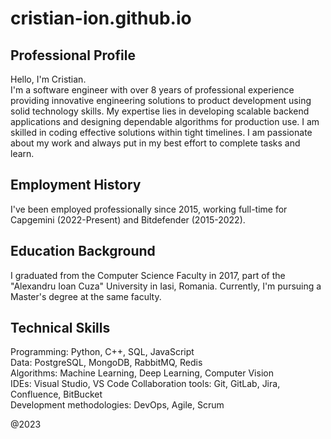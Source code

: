# cristian-ion.github.io

## Professional Profile
Hello, I'm Cristian.\
I'm a software engineer with over 8 years of professional experience providing innovative engineering solutions to product development using solid technology skills. My expertise lies in developing scalable backend applications and designing dependable algorithms for production use. I am skilled in coding effective solutions within tight timelines. I am passionate about my work and always put in my best effort to complete tasks and learn.

## Employment History
I've been employed professionally since 2015, working full-time for Capgemini (2022-Present) and Bitdefender (2015-2022).

## Education Background
I graduated from the Computer Science Faculty in 2017, part of the "Alexandru Ioan Cuza" University in Iasi, Romania.
Currently, I'm pursuing a Master's degree at the same faculty.

## Technical Skills
Programming: Python, C++, SQL, JavaScript\
Data: PostgreSQL, MongoDB, RabbitMQ, Redis\
Algorithms: Machine Learning, Deep Learning, Computer Vision\
IDEs: Visual Studio, VS Code
Collaboration tools: Git, GitLab, Jira, Confluence, BitBucket\
Development methodologies: DevOps, Agile, Scrum

@2023
